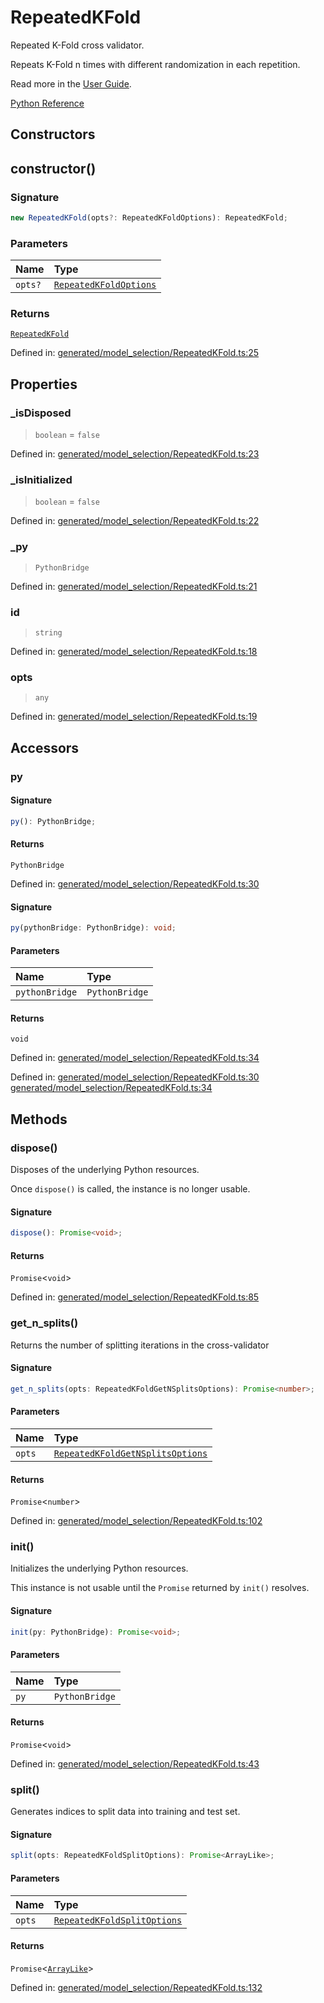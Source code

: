 # RepeatedKFold

Repeated K-Fold cross validator.

Repeats K-Fold n times with different randomization in each repetition.

Read more in the [User Guide](../cross_validation.html#repeated-k-fold).

[Python Reference](https://scikit-learn.org/stable/modules/generated/sklearn.model_selection.RepeatedKFold.html)

## Constructors

## constructor()

### Signature

```ts
new RepeatedKFold(opts?: RepeatedKFoldOptions): RepeatedKFold;
```

### Parameters

| Name | Type |
| :------ | :------ |
| `opts?` | [`RepeatedKFoldOptions`](../interfaces/RepeatedKFoldOptions.md) |

### Returns

[`RepeatedKFold`](RepeatedKFold.md)

Defined in:  [generated/model\_selection/RepeatedKFold.ts:25](https://github.com/transitive-bullshit/scikit-learn-ts/blob/122b3c0/packages/sklearn/src/generated/model_selection/RepeatedKFold.ts#L25)

## Properties

### \_isDisposed

> `boolean`  = `false`

Defined in:  [generated/model\_selection/RepeatedKFold.ts:23](https://github.com/transitive-bullshit/scikit-learn-ts/blob/122b3c0/packages/sklearn/src/generated/model_selection/RepeatedKFold.ts#L23)

### \_isInitialized

> `boolean`  = `false`

Defined in:  [generated/model\_selection/RepeatedKFold.ts:22](https://github.com/transitive-bullshit/scikit-learn-ts/blob/122b3c0/packages/sklearn/src/generated/model_selection/RepeatedKFold.ts#L22)

### \_py

> `PythonBridge`

Defined in:  [generated/model\_selection/RepeatedKFold.ts:21](https://github.com/transitive-bullshit/scikit-learn-ts/blob/122b3c0/packages/sklearn/src/generated/model_selection/RepeatedKFold.ts#L21)

### id

> `string`

Defined in:  [generated/model\_selection/RepeatedKFold.ts:18](https://github.com/transitive-bullshit/scikit-learn-ts/blob/122b3c0/packages/sklearn/src/generated/model_selection/RepeatedKFold.ts#L18)

### opts

> `any`

Defined in:  [generated/model\_selection/RepeatedKFold.ts:19](https://github.com/transitive-bullshit/scikit-learn-ts/blob/122b3c0/packages/sklearn/src/generated/model_selection/RepeatedKFold.ts#L19)

## Accessors

### py

#### Signature

```ts
py(): PythonBridge;
```

#### Returns

`PythonBridge`

Defined in:  [generated/model\_selection/RepeatedKFold.ts:30](https://github.com/transitive-bullshit/scikit-learn-ts/blob/122b3c0/packages/sklearn/src/generated/model_selection/RepeatedKFold.ts#L30)

#### Signature

```ts
py(pythonBridge: PythonBridge): void;
```

#### Parameters

| Name | Type |
| :------ | :------ |
| `pythonBridge` | `PythonBridge` |

#### Returns

`void`

Defined in:  [generated/model\_selection/RepeatedKFold.ts:34](https://github.com/transitive-bullshit/scikit-learn-ts/blob/122b3c0/packages/sklearn/src/generated/model_selection/RepeatedKFold.ts#L34)

Defined in:  [generated/model\_selection/RepeatedKFold.ts:30](https://github.com/transitive-bullshit/scikit-learn-ts/blob/122b3c0/packages/sklearn/src/generated/model_selection/RepeatedKFold.ts#L30) [generated/model\_selection/RepeatedKFold.ts:34](https://github.com/transitive-bullshit/scikit-learn-ts/blob/122b3c0/packages/sklearn/src/generated/model_selection/RepeatedKFold.ts#L34)

## Methods

### dispose()

Disposes of the underlying Python resources.

Once `dispose()` is called, the instance is no longer usable.

#### Signature

```ts
dispose(): Promise<void>;
```

#### Returns

`Promise`\<`void`\>

Defined in:  [generated/model\_selection/RepeatedKFold.ts:85](https://github.com/transitive-bullshit/scikit-learn-ts/blob/122b3c0/packages/sklearn/src/generated/model_selection/RepeatedKFold.ts#L85)

### get\_n\_splits()

Returns the number of splitting iterations in the cross-validator

#### Signature

```ts
get_n_splits(opts: RepeatedKFoldGetNSplitsOptions): Promise<number>;
```

#### Parameters

| Name | Type |
| :------ | :------ |
| `opts` | [`RepeatedKFoldGetNSplitsOptions`](../interfaces/RepeatedKFoldGetNSplitsOptions.md) |

#### Returns

`Promise`\<`number`\>

Defined in:  [generated/model\_selection/RepeatedKFold.ts:102](https://github.com/transitive-bullshit/scikit-learn-ts/blob/122b3c0/packages/sklearn/src/generated/model_selection/RepeatedKFold.ts#L102)

### init()

Initializes the underlying Python resources.

This instance is not usable until the `Promise` returned by `init()` resolves.

#### Signature

```ts
init(py: PythonBridge): Promise<void>;
```

#### Parameters

| Name | Type |
| :------ | :------ |
| `py` | `PythonBridge` |

#### Returns

`Promise`\<`void`\>

Defined in:  [generated/model\_selection/RepeatedKFold.ts:43](https://github.com/transitive-bullshit/scikit-learn-ts/blob/122b3c0/packages/sklearn/src/generated/model_selection/RepeatedKFold.ts#L43)

### split()

Generates indices to split data into training and test set.

#### Signature

```ts
split(opts: RepeatedKFoldSplitOptions): Promise<ArrayLike>;
```

#### Parameters

| Name | Type |
| :------ | :------ |
| `opts` | [`RepeatedKFoldSplitOptions`](../interfaces/RepeatedKFoldSplitOptions.md) |

#### Returns

`Promise`\<[`ArrayLike`](../types/ArrayLike.md)\>

Defined in:  [generated/model\_selection/RepeatedKFold.ts:132](https://github.com/transitive-bullshit/scikit-learn-ts/blob/122b3c0/packages/sklearn/src/generated/model_selection/RepeatedKFold.ts#L132)
